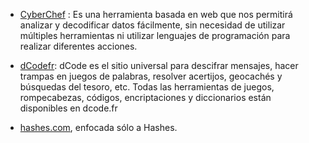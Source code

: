 - [CyberChef](https://gchq.github.io/CyberChef/) : Es una herramienta basada en web que nos permitirá analizar y decodificar datos fácilmente, sin necesidad de utilizar múltiples herramientas ni utilizar lenguajes de programación para realizar diferentes acciones.

- [dCodefr](https://www.dcode.fr/): dCode es el sitio universal para descifrar mensajes, hacer trampas en juegos de palabras, resolver acertijos, geocachés y búsquedas del tesoro, etc. Todas las herramientas de juegos, rompecabezas, códigos, encriptaciones y diccionarios están disponibles en dcode.fr

- [hashes.com](https://hashes.com/en/decrypt/hash), enfocada sólo a Hashes.